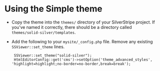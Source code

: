 # Using the Simple theme

 * Copy the theme into the `themes/` directory of your SilverStripe project.  If you've named it correctly, there should be a directory called `themes/solid-silver/templates`.
 
 * Add the following to your `mysite/_config.php` file.  Remove any existing `SSViewer::set_theme` lines.

		SSViewer::set_theme("solid-silver");
		HtmlEditorConfig::get('cms')->setOption('theme_advanced_styles', 'highlight=highlight;no-border=no-border,break=break');
